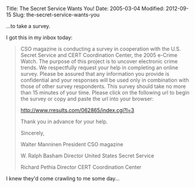Title: The Secret Service Wants You!
Date: 2005-03-04
Modified: 2012-09-15
Slug: the-secret-service-wants-you

...to take a survey.

I got this in my inbox today:
<blockquote>
CSO magazine is conducting a survey in cooperation with the U.S. Secret Service and CERT Coordination  Center, the 2005 e-Crime Watch.  The purpose of this project is to uncover electronic crime trends.  We respectfully request your help in completing an online survey.  Please be assured that any information you provide is confidential and your responses will be used only in combination with those of other survey respondents.  This survey should take no more than 15 minutes of your time.  Please click on the following url to begin the survey or copy and paste the url into your browser:

http://www.rresults.com/062865/index.cgi?l=3

Thank you in advance for your help.

Sincerely,

Walter Manninen
President
CSO magazine
 
W. Ralph Basham
Director
United States Secret Service

Richard Pethia
Director
CERT Coordination  Center</blockquote>
I knew they'd come crawling to me some day...
